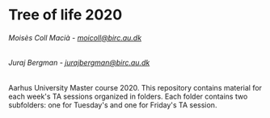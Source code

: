 # Tree of life 2020

###### Moisès Coll Macià - moicoll@birc.au.dk
###### Juraj Bergman - jurajbergman@birc.au.dk 

Aarhus University Master course 2020. This repository contains material for each week's TA sessions organized in folders. Each folder contains two subfolders: one for Tuesday's and one for Friday's TA session.

